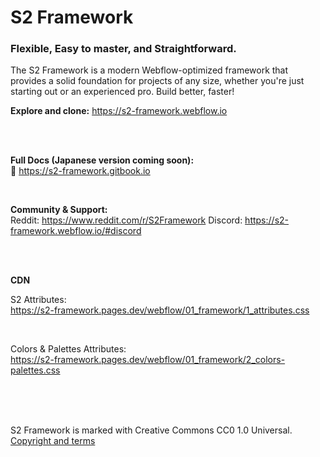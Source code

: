 # S2 Framework

### Flexible, Easy to master, and Straightforward.

The S2 Framework is a modern Webflow-optimized framework that provides a solid foundation for projects of any size, whether you're just starting out or an experienced pro. Build better, faster!

**Explore and clone:** https://s2-framework.webflow.io


<br><br>


**Full Docs (Japanese version coming soon):** <br>
📘 https://s2-framework.gitbook.io

<br>

**Community & Support:** <br>
Reddit: https://www.reddit.com/r/S2Framework
Discord: https://s2-framework.webflow.io/#discord


<br><br>


**CDN**

S2 Attributes:<br>
https://s2-framework.pages.dev/webflow/01_framework/1_attributes.css

<br>

Colors & Palettes Attributes:<br>
https://s2-framework.pages.dev/webflow/01_framework/2_colors-palettes.css


<br><br><br>


S2 Framework is marked with Creative Commons CC0 1.0 Universal.
[Copyright and terms](https://s2-framework.gitbook.io/docs/copyright-and-terms)
